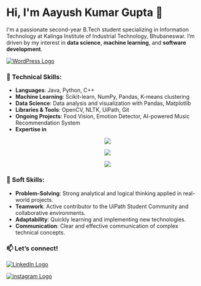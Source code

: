 # Hi, I'm Aayush Kumar Gupta 👋

I'm a passionate second-year B.Tech student specializing in Information Technology at Kalinga Institute of Industrial Technology, Bhubaneswar. I’m driven by my interest in **data science**, **machine learning**, and **software development**.
<p align="left">
    <a href="https://aayushguptaresume.my.canva.site/" target="_blank">
        <img src="https://skillicons.dev/icons?i=wordpress" alt="WordPress Logo" />
    </a>
</p>

### 🚀 Technical Skills:
- **Languages**: Java, Python, C++
- **Machine Learning**: Scikit-learn, NumPy, Pandas, K-means clustering
- **Data Science**: Data analysis and visualization with Pandas, Matplotlib
- **Libraries & Tools**: OpenCV, NLTK, UiPath, Git
- **Ongoing Projects**: Food Vision, Emotion Detector, AI-powered Music Recommendation System
- **Expertise in**
  <p align="center">
    <img src="https://skillicons.dev/icons?i=java,py,c,cpp,sklearn,html,css,discord,bots" /></p>
    <p align="center">
    <img src="https://skillicons.dev/icons?i=css,discord,bots,figma,github,js"/></p>
    <p align="center">
    <img src="https://skillicons.dev/icons?i=,linux,stackoverflow,visualstudio,vscode,wordpress,mysql" /></p>
  </a>
</p>

### 🌟 Soft Skills:
- **Problem-Solving**: Strong analytical and logical thinking applied in real-world projects.
- **Teamwork**: Active contributor to the UiPath Student Community and collaborative environments.
- **Adaptability**: Quickly learning and implementing new technologies.
- **Communication**: Clear and effective communication of complex technical concepts.

### 📫 Let’s connect!
<p align="left">
    <a href="https://www.linkedin.com/in/aayush-kumar-gupta-2b7952219/?utm_source=share&utm_campaign=share_via&utm_content=profile&utm_medium=android_app" target="_blank"> 
        <img src="https://skillicons.dev/icons?i=linkedin" alt="LinkedIn Logo" />
    </a>
</p>

<p align="left">
    <a href="https://www.instagram.com/_aayush_gupta12/profilecard/?igsh=d2RucWM4Nnd1Z3h3" target="_blank"> 
        <img src="https://skillicons.dev/icons?i=instagram" alt="instagram Logo" />
    </a>
</p>
